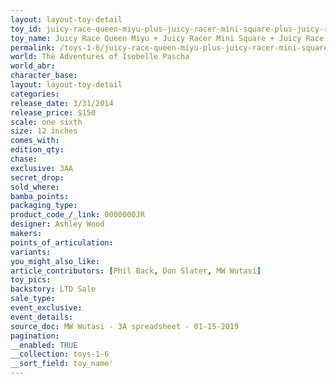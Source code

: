 ```yaml
---
layout: layout-toy-detail 
toy_id: juicy-race-queen-miyu-plus-juicy-racer-mini-square-plus-juicy-race-lager-bottle
toy_name: Juicy Race Queen Miyu + Juicy Racer Mini Square + Juicy Race Lager Bottle
permalink: /toys-1-6/juicy-race-queen-miyu-plus-juicy-racer-mini-square-plus-juicy-race-lager-bottle.html
world: The Adventures of Isobelle Pascha
world_abr: 
character_base: 
layout: layout-toy-detail
categories: 
release_date: 3/31/2014
release_price: $150 
scale: one sixth
size: 12 inches
comes_with: 
edition_qty: 
chase: 
exclusive: 3AA
secret_drop: 
sold_where: 
bamba_points: 
packaging_type: 
product_code_/_link: 0000000JR
designer: Ashley Wood
makers: 
points_of_articulation: 
variants: 
you_might_also_like: 
article_contributors: [Phil Back, Don Slater, MW Wutasi]
toy_pics: 
backstory: LTD Sale
sale_type: 
event_exclusive: 
event_details: 
source_doc: MW Wutasi - 3A spreadsheet - 01-15-2019
pagination: 
__enabled: TRUE
__collection: toys-1-6
__sort_field: toy_name'
---
```


